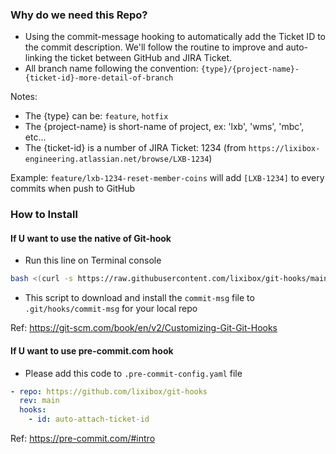 ### Why do we need this Repo?
- Using the commit-message hooking to automatically add the Ticket ID to the commit description.
  We'll follow the routine to improve and auto-linking the ticket between GitHub and JIRA Ticket.
- All branch name following the convention: `{type}/{project-name}-{ticket-id}-more-detail-of-branch`

Notes:
- The {type} can be: `feature`, `hotfix`
- The {project-name} is short-name of project, ex: 'lxb', 'wms', 'mbc', etc...
- The {ticket-id} is a number of JIRA Ticket: 1234 (from `https://lixibox-engineering.atlassian.net/browse/LXB-1234`)

Example: `feature/lxb-1234-reset-member-coins` will add `[LXB-1234]` to every commits when push to GitHub

### How to Install
#### If U want to use the native of Git-hook
- Run this line on Terminal console
```bash
bash <(curl -s https://raw.githubusercontent.com/lixibox/git-hooks/main/setup)
```
- This script to download and install the `commit-msg` file to `.git/hooks/commit-msg` for your local repo

Ref: https://git-scm.com/book/en/v2/Customizing-Git-Git-Hooks

#### If U want to use pre-commit.com hook
- Please add this code to `.pre-commit-config.yaml` file
```yaml
- repo: https://github.com/lixibox/git-hooks
  rev: main
  hooks:
    - id: auto-attach-ticket-id
```
Ref: https://pre-commit.com/#intro
